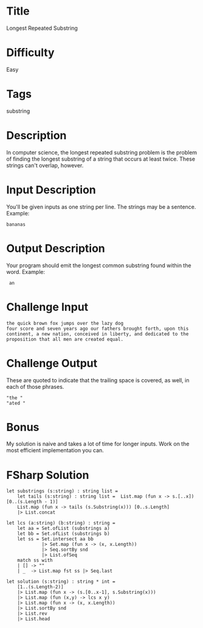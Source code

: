 # Title

Longest Repeated Substring

# Difficulty

Easy

# Tags

substring

# Description

In computer science, the longest repeated substring problem is the problem of finding the longest substring of a string that occurs at least twice. These strings can't overlap, however. 

# Input Description

You'll be given inputs as one string per line. The strings may be a sentence. Example:

	bananas

# Output Description

Your program should emit the longest common substring found within the word. Example:

	 an

# Challenge Input

	the quick brown fox jumps over the lazy dog
	four score and seven years ago our fathers brought forth, upon this continent, a new nation, conceived in liberty, and dedicated to the proposition that all men are created equal.

# Challenge Output

These are quoted to indicate that the trailing space is covered, as well, in each of those phrases.

	"the "
	"ated "

# Bonus

My solution is naive and takes a lot of time for longer inputs. Work on the most efficient implementation you can.

# FSharp Solution

	let substrings (s:string) : string list =
	    let tails (s:string) : string list =  List.map (fun x -> s.[..x]) [0..(s.Length - 1)]
	    List.map (fun x -> tails (s.Substring(x))) [0..s.Length]
	    |> List.concat

	let lcs (a:string) (b:string) : string = 
		let aa = Set.ofList (substrings a)
		let bb = Set.ofList (substrings b)
		let ss = Set.intersect aa bb
	  			 |> Set.map (fun x -> (x, x.Length))
	 			 |> Seq.sortBy snd
				 |> List.ofSeq
		match ss with
		| [] -> ""
		| _  -> List.map fst ss |> Seq.last

	let solution (s:string) : string * int = 
		[1..(s.Length-2)] 
		|> List.map (fun x -> (s.[0..x-1], s.Substring(x)))
		|> List.map (fun (x,y) -> lcs x y)
		|> List.map (fun x -> (x, x.Length))
		|> List.sortBy snd
		|> List.rev
		|> List.head
